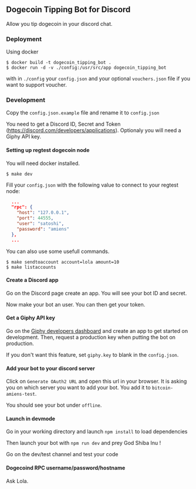 ## Dogecoin Tipping Bot for Discord

Allow you tip dogecoin in your discord chat.

### Deployment

Using docker
```
$ docker build -t dogecoin_tipping_bot .
$ docker run -d -v ./config:/usr/src/app dogecoin_tipping_bot
```

with in `./config` your `config.json` and your optional `vouchers.json` file if you want to support voucher.

### Development

Copy the `config.json.example` file and rename it to `config.json`

You need to get a Discord ID, Secret and Token (https://discord.com/developers/applications). Optionaly you will need a Giphy API key.

#### Setting up regtest dogecoin node

You will need docker installed.
```
$ make dev
```

Fill your `config.json` with the following value to connect to your regtest node:
```json
  ...
  "rpc": {
    "host": "127.0.0.1",
    "port": 44555,
    "user": "satoshi",
    "password": "amiens"
  },
  ...
```

You can also use some usefull commands.
```
$ make sendtoaccount account=lola amount=10
$ make listaccounts
```

#### Create a Discord app

Go on the Discord page create an app. You will see your bot ID and secret.

Now make your bot an user. You can then get your token.

#### Get a Giphy API key

Go on the [Giphy developers dashboard](https://developers.giphy.com/dashboard/) and create an app to get started on development. Then, request a production key when putting the bot on production.

If you don't want this feature, set `giphy.key` to blank in the `config.json`.

#### Add your bot to your discord server

Click on `Generate OAuth2 URL` and open this url in your browser. It is asking you on which server you want to add your bot.
You add it to `bitcoin-amiens-test`.

You should see your bot under `offline`.

#### Launch in devmode

Go in your working directory and launch `npm install` to load dependencies

Then launch your bot with `npm run dev` and prey God Shiba Inu !

Go on the dev/test channel and test your code

#### Dogecoind RPC username/password/hostname

Ask Lola.


